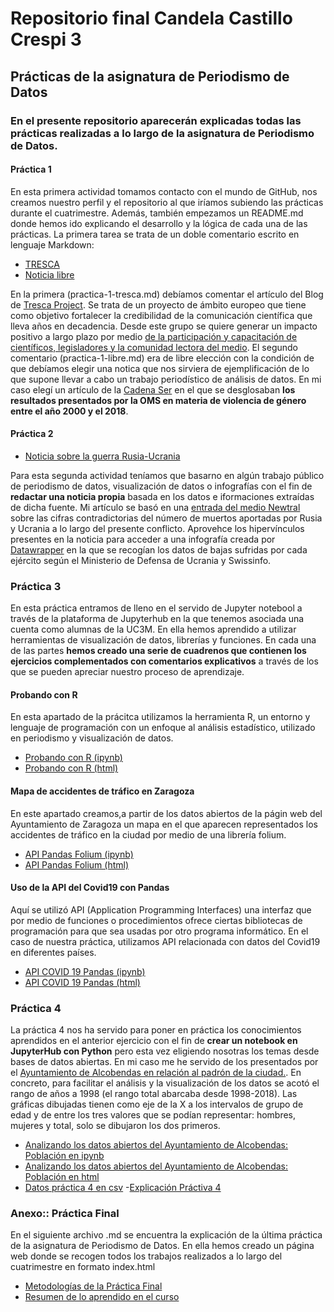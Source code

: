 # Repositorio final Candela Castillo Crespi 3
## Prácticas de la asignatura de Periodismo de Datos
### En el presente repositorio aparecerán explicadas todas las prácticas realizadas a lo largo de la asignatura de Periodismo de Datos. 
#### Práctica 1
En esta primera actividad tomamos contacto con el mundo de GitHub, nos creamos nuestro perfil y el repositorio al que iríamos subiendo las prácticas durante el cuatrimestre. Además, también empezamos un README.md donde hemos ido explicando el desarrollo y la lógica de cada una de las prácticas. 
La primera tarea se trata de un doble comentario escrito en lenguaje Markdown: 
- [TRESCA](practica-1-tresca.md)
- [Noticia libre](practica-1-libre.md) 

En la primera (practica-1-tresca.md) debíamos comentar el artículo del Blog de [Tresca Project](https://trescaproject.eu/2021/10/07/are-social-media-harmful-yes-say-most-europeans-but-its-complicated/). Se trata de un proyecto de ámbito europeo que tiene como objetivo fortalecer la credibilidad de la comunicación científica que lleva años en decadencia. Desde este grupo se quiere generar un impacto positivo a largo plazo por medio [de la participación y capacitación de científicos, legisladores y la comunidad lectora del medio](https://trescaproject.eu/about/).
El segundo comentario (practica-1-libre.md) era de libre elección con la condición de que debíamos elegir una notica que nos sirviera de ejemplificación de lo que supone llevar a cabo un trabajo periodístico de análisis de datos. En mi caso elegí un artículo de la [Cadena Ser](https://cadenaser.com/2022/02/17/mas-de-una-cuarta-parte-de-las-mujeres-ha-sufrido-violencia-por-parte-de-su-pareja-masculina-segun-un-estudio-de-la-oms/) en el que se desglosaban **los resultados presentados por la OMS en materia de violencia de género entre el año 2000 y el 2018**. 
#### Práctica 2
- [Noticia sobre la guerra Rusia-Ucrania](https://github.com/candelaccrespi/periodismo-de-datos-2/blob/main/practica-2.md)

Para esta segunda actividad teníamos que basarno en algún trabajo público de periodismo de datos, visualización de datos o infografías con el fin de **redactar una noticia propia** basada en los datos e iformaciones extraídas de dicha fuente. Mi artículo se basó en una [entrada del medio Newtral](https://www.newtral.es/datos-guerra-cifras-contradictorias-entre-rusia-ucrania/20220307/) sobre las cifras contradictorias del número de muertos aportadas por Rusia y Ucrania a lo largo del presente conflicto.
Aprovehce los hipervínculos presentes en la noticia para acceder a una infografía creada por [Datawrapper](https://www.datawrapper.de/_/BkAc8/) en la que se recogían los datos de bajas sufridas por cada ejército según el Ministerio de Defensa de Ucrania y Swissinfo.
### Práctica 3
En esta práctica entramos de lleno en el servido de Jupyter notebool a través de la plataforma de Jupyterhub en la que tenemos asociada una cuenta como alumnas de la UC3M. En ella hemos aprendido a utilizar herramientas de visualización de datos, librerías y funciones. En cada una de las partes **hemos creado una serie de cuadrenos que contienen los ejercicios complementados con comentarios explicativos** a través de los que se pueden apreciar nuestro proceso de aprendizaje. 
#### Probando con R 
En esta apartado de la prácitca utilizamos la herramienta R, un entorno y lenguaje de programación con un enfoque al análisis estadístico, utilizado en periodismo y visualización de datos.
- [Probando con R (ipynb)](probando-con-r.ipynb)
- [Probando con R (html)](probando-con-r.html) 
#### Mapa de accidentes de tráfico en Zaragoza
En este apartado creamos,a partir de los datos abiertos de la págin web del Ayuntamiento de Zaragoza un mapa en el que aparecen representados los accidentes de tráfico en la ciudad por medio de una librería folium. 
- [API Pandas Folium (ipynb)](api-pandas-folium.ipynb)
- [API Pandas Folium (html)](api-pandas-folium.html)
#### Uso de la API del Covid19 con Pandas
Aquí se utilizó API (Application Programming Interfaces) una interfaz que por medio de funciones o procedimientos ofrece ciertas bibliotecas de programación para que sea usadas por otro programa informático. En el caso de nuestra práctica, utilizamos API relacionada con datos del Covid19 en diferentes países.   
- [API COVID 19 Pandas (ipynb)](api-covid-pandas.ipynb)
- [API COVID 19 Pandas (html)](api-covid-pandas.html)
### Práctica 4 
La práctica 4 nos ha servido para poner en práctica los conocimientos aprendidos en el anterior ejercicio con el fin de **crear un notebook en JupyterHub con Python** pero esta vez eligiendo nosotras los temas desde bases de datos abiertas. En mi caso me he servido de los presentados por el [Ayuntamiento de Alcobendas en relación al padrón de la ciudad.](https://datos.alcobendas.org/dataset/poblacion-empadronados-totales-y-grupos-de-edad-y-sexo-historico). En concreto, para facilitar el análisis y la visualización de los datos se acotó el rango de años a 1998 (el rango total abarcaba desde 1998-2018). Las gráficas dibujadas tienen como eje de la X a los intervalos de grupo de edad y de entre los tres valores que se podían representar: hombres, mujeres y total, solo se dibujaron los dos primeros. 
- [Analizando los datos abiertos del Ayuntamiento de Alcobendas: Población en ipynb](practica-4.ipynb) 
- [Analizando los datos abiertos del Ayuntamiento de Alcobendas: Población en html](practica-4.html)
- [Datos práctica 4 en csv](practica-4.csv.csv)
-[Explicación Práctiva 4](practica-4.md)
### Anexo:: Práctica Final
En el siguiente archivo .md se encuentra la explicación de la última práctica de la asignatura de Periodismo de Datos. En ella hemos creado un página web donde se recogen todos los trabajos realizados a lo largo del cuatrimestre en formato index.html
- [Metodologías de la Práctica Final](metodologias.md)
- [Resumen de lo aprendido en el curso](resumen-del-curso.md)

